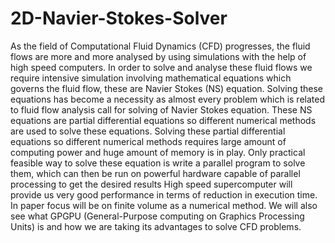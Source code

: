 # 2D-Navier-Stokes-Solver
As the field of Computational Fluid Dynamics (CFD) progresses, the fluid flows are more and more analysed by using simulations with the help of high speed computers. In order to solve and analyse these fluid flows we require intensive simulation involving mathematical equations which governs the fluid flow, these are Navier Stokes (NS) equation. Solving these equations has become a necessity as almost every problem which is related to fluid flow analysis call for solving of Navier Stokes equation. These NS equations are partial differential equations so different numerical methods are used to solve these equations. Solving these partial differential equations so different numerical methods requires large amount of computing power and huge amount of memory is in play. Only practical feasible way to solve these equation is write a parallel program to solve them, which can then be run on powerful hardware capable of parallel processing to get the desired results High speed supercomputer will provide us very good performance in terms of reduction in execution time. In paper focus will be on finite volume as a numerical method. We will also see what GPGPU (General-Purpose computing on Graphics Processing Units) is and how we are taking its advantages to solve CFD problems.
